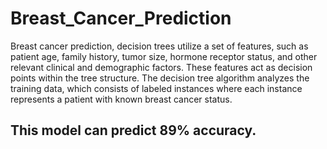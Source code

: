 # Breast_Cancer_Prediction
Breast cancer prediction, decision trees utilize a set of features, such as patient age, family history, tumor size, hormone receptor status, and other relevant clinical and demographic factors. These features act as decision points within the tree structure. The decision tree algorithm analyzes the training data, which consists of labeled instances where each instance represents a patient with known breast cancer status.
## This model can predict 89% accuracy.
